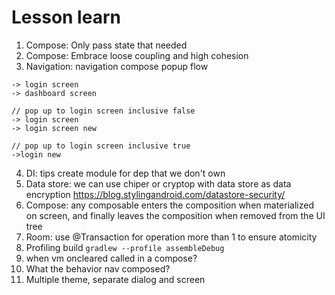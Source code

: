 # Lesson learn

1. Compose: Only pass state that needed
2. Compose: Embrace loose coupling and high cohesion
3. Navigation: navigation compose popup flow

```
-> login screen
-> dashboard screen
 
// pop up to login screen inclusive false
-> login screen
-> login screen new

// pop up to login screen inclusive true
->login new
```

4. DI: tips create module for dep that we don't own
5. Data store: we can use chiper or cryptop with data store as data encryption https://blog.stylingandroid.com/datastore-security/
6. Compose: any composable enters the composition when materialized on screen, and finally leaves the composition when removed from the UI tree
7. Room: use @Transaction for operation more than 1 to ensure atomicity
8. Profiling build `gradlew --profile assembleDebug`
9. when vm oncleared called in a compose?
10. What the behavior nav composed?
11. Multiple theme, separate dialog and screen
